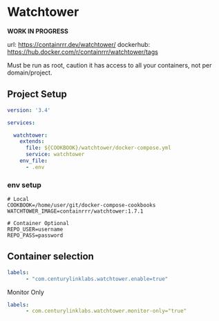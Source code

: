 # Watchtower

**WORK IN PROGRESS**

url: https://containrrr.dev/watchtower/
dockerhub: https://hub.docker.com/r/containrrr/watchtower/tags

Must be run as root, caution it has access to all your containers, not per domain/project.

## Project Setup

```yaml
version: '3.4'

services:

  watchtower:
    extends:
      file: ${COOKBOOK}/watchtower/docker-compose.yml
      service: watchtower
    env_file:
      - .env
```

### env setup

```text
# Local
COOKBOOK=/home/user/git/docker-compose-cookbooks
WATCHTOWER_IMAGE=containrrr/watchtower:1.7.1

# Container Optional
REPO_USER=username
REPO_PASS=password
```

## Container selection


```yaml
labels:
      - "com.centurylinklabs.watchtower.enable=true"
```

Monitor Only
```yaml
labels:
      - com.centurylinklabs.watchtower.monitor-only="true"
```

